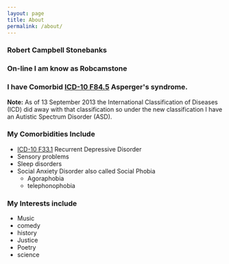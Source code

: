 ```yaml
---
layout: page
title: About
permalink: /about/
---
```


### Robert Campbell Stonebanks

### On-line I am know as Robcamstone


### I have Comorbid <a class="external-link" href="http://www.icd10data.com/ICD10CM/Codes/F01-F99/F80-F89/F84-/F84.5">ICD-10 F84.5</a> Asperger's syndrome.

**Note:** As of 13 September 2013 the International Classification of Diseases (ICD) did away with that classification so under the new classification I have an Autistic Spectrum Disorder (ASD).

### My Comorbidities Include
* <a class="external-link" href="http://www.icd10data.com/ICD10CM/Codes/F01-F99/F30-F39/F33-/F33.1">ICD-10 F33.1</a> Recurrent Depressive Disorder
* Sensory problems
* Sleep disorders
* Social Anxiety Disorder also called Social Phobia
   * Agoraphobia
   * telephonophobia

### My Interests include
* Music
* comedy
* history
* Justice
* Poetry
* science

